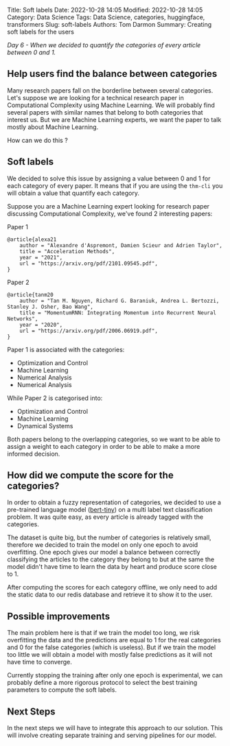 Title: Soft labels
Date: 2022-10-28 14:05
Modified: 2022-10-28 14:05
Category: Data Science
Tags: Data Science, categories, huggingface, transformers
Slug: soft-labels
Authors: Tom Darmon
Summary: Creating soft labels for the users

_Day 6  - When we decided to quantify the categories of every article between 0 and 1._

## Help users find the balance between categories

Many research papers fall on the borderline between several categories. Let's suppose we are looking for a technical research paper in Computational Complexity using Machine Learning. We will probably find several papers with similar names that belong to both categories that interest us. But we are Machine Learning experts, we want the paper to talk mostly about Machine Learning.

How can we do this ?

## Soft labels

We decided to solve this issue by assigning a value between 0 and 1 for each category of every paper. It means that if you are using the `thm-cli` you will obtain a value that quantify each category.

Suppose you are a Machine Learning expert looking for research paper discussing Computational Complexity, we've found 2 interesting papers:

Paper 1

```
@article{alexa21
    author = "Alexandre d'Aspremont, Damien Scieur and Adrien Taylor",
    title = "Acceleration Methods",
    year = "2021",
    url = "https://arxiv.org/pdf/2101.09545.pdf",
}
```

Paper 2

```
@article{tanm20
    author = "Tan M. Nguyen, Richard G. Baraniuk, Andrea L. Bertozzi, Stanley J. Osher, Bao Wang",
    title = "MomentumRNN: Integrating Momentum into Recurrent Neural Networks",
    year = "2020",
    url = "https://arxiv.org/pdf/2006.06919.pdf",
}
```

Paper 1 is associated with the categories:
* Optimization and Control
* Machine Learning
* Numerical Analysis
* Numerical Analysis

While Paper 2 is categorised into: 
* Optimization and Control
* Machine Learning
* Dynamical Systems

Both papers belong to the overlapping categories, so we want to be able to assign a weight to each category in order to be able to make a more informed decision. 


## How did we compute the score for the categories?


In order to obtain a fuzzy representation of categories, we decided to use a pre-trained language model ([bert-tiny](https://huggingface.co/prajjwal1/bert-tiny)) on a multi label text classification problem. It was quite easy, as every article is already tagged with the categories. 

The dataset is quite big, but the number of categories is relatively small, therefore we decided to train the model on only one epoch to avoid overfitting. One epoch gives our model a balance between correctly classifying the articles to the category they belong to but at the same the model didn't have time to learn the data by heart and produce score close to 1.

After computing the scores for each category offline, we only need to add the static data to our redis database and retrieve it to show it to the user.

## Possible improvements

The main problem here is that if we train the model too long, we risk overfitting the data and the predictions are equal to 1 for the real categories and 0 for the false categories (which is useless). But if we train the model too little we will obtain a model with mostly false predictions as it will not have time to converge.

Currently stopping the training after only one epoch is experimental, we can probably define a more rigorous protocol to select the best training parameters to compute the soft labels.

## Next Steps

In the next steps we will have to integrate this approach to our solution. This will involve creating separate training and serving pipelines for our model. 